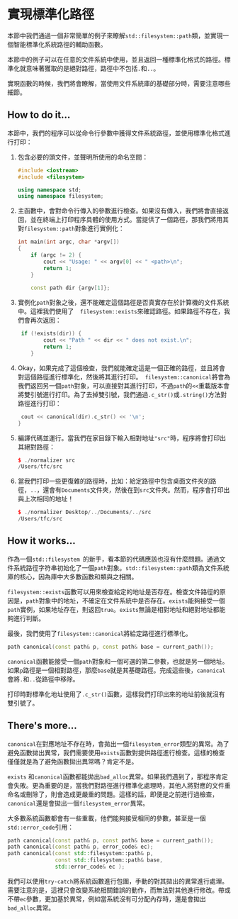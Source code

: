 # 實現標準化路徑

本節中我們通過一個非常簡單的例子來瞭解`std::filesystem::path`類，並實現一個智能標準化系統路徑的輔助函數。

本節中的例子可以在任意的文件系統中使用，並且返回一種標準化格式的路徑。標準化就意味著獲取的是絕對路徑，路徑中不包括`.`和`..`。

實現函數的時候，我們將會瞭解，當使用文件系統庫的基礎部分時，需要注意哪些細節。

## How to do it...

本節中，我們的程序可以從命令行參數中獲得文件系統路徑，並使用標準化格式進行打印：

1. 包含必要的頭文件，並聲明所使用的命名空間：

   ```c++
   #include <iostream>
   #include <filesystem>
   
   using namespace std;
   using namespace filesystem;
   ```

2. 主函數中，會對命令行傳入的參數進行檢查。如果沒有傳入，我們將會直接返回，並在終端上打印程序具體的使用方式。當提供了一個路徑，那我們將用其對`filesystem::path`對象進行實例化：

   ```c++
   int main(int argc, char *argv[])
   {
       if (argc != 2) {
           cout << "Usage: " << argv[0] << " <path>\n";
           return 1;
       }
       
       const path dir {argv[1]};
   ```

3. 實例化`path`對象之後，還不能確定這個路徑是否真實存在於計算機的文件系統中。這裡我們使用了`  filesystem::exists`來確認路徑。如果路徑不存在，我們會再次返回：

   ```c++
   	if (!exists(dir)) {
           cout << "Path " << dir << " does not exist.\n";
           return 1;
       }	
   ```

4. Okay，如果完成了這個檢查，我們就能確定這是一個正確的路徑，並且將會對這個路徑進行標準化，然後將其進行打印。` filesystem::canonical`將會為我們返回另一個`path`對象，可以直接對其進行打印，不過`path`的`<<`重載版本會將雙引號進行打印。為了去掉雙引號，我們通過`.c_str()`或`.string()`方法對路徑進行打印：

   ```c++
   	cout << canonical(dir).c_str() << '\n';
   }
   ```

5. 編譯代碼並運行。當我們在家目錄下輸入相對地址`"src"`時，程序將會打印出其絕對路徑：

   ```c++
   $ ./normalizer src
   /Users/tfc/src
   ```

6. 當我們打印一些更復雜的路徑時，比如：給定路徑中包含桌面文件夾的路徑，`..`，還會有`Documents`文件夾，然後在到`src`文件夾。然而，程序會打印出與上次相同的地址！

   ```c++
   $ ./normalizer Desktop/../Documents/../src
   /Users/tfc/src
   ```

## How it works...

作為一個`std::filesystem `的新手，看本節的代碼應該也沒有什麼問題。通過文件系統路徑字符串初始化了一個`path`對象。`std::filesystem::path`類為文件系統庫的核心，因為庫中大多數函數和類與之相關。

`filesystem::exists`函數可以用來檢查給定的地址是否存在。檢查文件路徑的原因是，`path`對象中的地址，不確定在文件系統中是否存在。`exists`能夠接受一個`path`實例，如果地址存在，則返回`true`。`exists`無論是相對地址和絕對地址都能夠進行判斷。

最後，我們使用了`filesystem::canonical`將給定路徑進行標準化。

```c++
path canonical(const path& p, const path& base = current_path());
```

`canonical`函數能接受一個`path`對象和一個可選的第二參數，也就是另一個地址。如果`p`路徑是一個相對路徑，那麼`base`就是其基礎路徑。完成這些後，`canonical`會將`.`和`..`從路徑中移除。

打印時對標準化地址使用了`.c_str()`函數，這樣我們打印出來的地址前後就沒有雙引號了。

## There's more...

`canonical`在對應地址不存在時，會拋出一個`filesystem_error`類型的異常。為了避免函數拋出異常，我們需要使用`exists`函數對提供路徑進行檢查。這樣的檢查僅僅就是為了避免函數拋出異常嗎？肯定不是。

`exists` 和`canonical`函數都能拋出`bad_alloc`異常。如果我們遇到了，那程序肯定會失敗。更為重要的是，當我們對路徑進行標準化處理時，其他人將對應的文件重命名或刪除了，則會造成更嚴重的問題。這樣的話，即便是之前進行過檢查，`canonical`還是會拋出一個`filesystem_error`異常。

大多數系統函數都會有一些重載，他們能夠接受相同的參數，甚至是一個` std::error_code`引用：

```c++
path canonical(const path& p, const path& base = current_path());
path canonical(const path& p, error_code& ec);
path canonical(const std::filesystem::path& p,
               const std::filesystem::path& base,
               std::error_code& ec );
```

我們可以使用`try-catch`將系統函數進行包圍，手動的對其拋出的異常進行處理。需要注意的是，這裡只會改變系統相關錯誤的動作，而無法對其他進行修改。帶或不帶`ec`參數，更加基於異常，例如當系統沒有可分配內存時，還是會拋出`bad_alloc`異常。